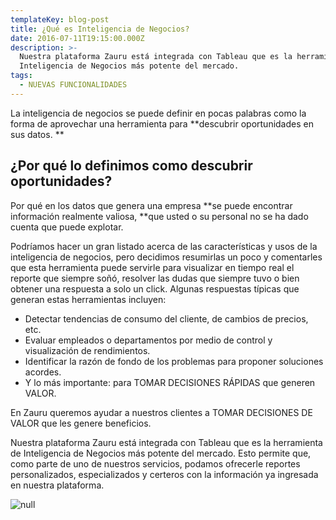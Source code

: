 ```yaml
---
templateKey: blog-post
title: ¿Qué es Inteligencia de Negocios?
date: 2016-07-11T19:15:00.000Z
description: >-
  Nuestra plataforma Zauru está integrada con Tableau que es la herramienta de
  Inteligencia de Negocios más potente del mercado.
tags:
  - NUEVAS FUNCIONALIDADES
---
```

La inteligencia de negocios se puede definir en pocas palabras como la forma de aprovechar una herramienta para **descubrir oportunidades en sus datos.
**

## ¿Por qué lo definimos como descubrir oportunidades?

Por qué en los datos que genera una empresa **se puede encontrar información realmente valiosa, **que usted o su personal no se ha dado cuenta que puede explotar.

Podríamos hacer un gran listado acerca de las características y usos de la inteligencia de negocios, pero decidimos resumirlas un poco y comentarles que esta herramienta puede servirle para visualizar en tiempo real el reporte que siempre soñó, resolver las dudas que siempre tuvo o bien obtener una respuesta a solo un click. Algunas respuestas típicas que generan estas herramientas incluyen:

* Detectar tendencias de consumo del cliente, de cambios de precios, etc.
* Evaluar empleados o departamentos por medio de control y visualización de rendimientos.
* Identificar la razón de fondo de los problemas para proponer soluciones acordes.
* Y lo más importante: para TOMAR DECISIONES RÁPIDAS que generen VALOR.

En Zauru queremos ayudar a nuestros clientes a TOMAR DECISIONES DE VALOR que les genere beneficios.

Nuestra plataforma Zauru está integrada con Tableau que es la herramienta de Inteligencia de Negocios más potente del mercado. Esto permite que, como parte de uno de nuestros servicios, podamos ofrecerle reportes personalizados, especializados y certeros con la información ya ingresada en nuestra plataforma.

![null](/img/negocios.jpg)
